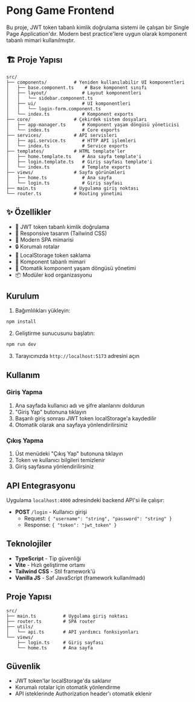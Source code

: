 # Pong Game Frontend

Bu proje, JWT token tabanlı kimlik doğrulama sistemi ile çalışan bir Single Page Application'dır. Modern best practice'lere uygun olarak komponent tabanlı mimari kullanılmıştır.

## 🏗️ Proje Yapısı

```
src/
├── components/          # Yeniden kullanılabilir UI komponentleri
│   ├── base.component.ts    # Base komponent sınıfı
│   ├── layout/             # Layout komponentleri
│   │   └── sidebar.component.ts
│   ├── ui/                 # UI komponentleri
│   │   └── login-form.component.ts
│   └── index.ts            # Komponent exports
├── core/                # Çekirdek sistem dosyaları
│   ├── app-manager.ts      # Komponent yaşam döngüsü yöneticisi
│   └── index.ts            # Core exports
├── services/            # API servisleri
│   ├── api.service.ts      # HTTP API işlemleri
│   └── index.ts            # Service exports
├── templates/           # HTML template'ler
│   ├── home.template.ts    # Ana sayfa template'i
│   ├── login.template.ts   # Giriş sayfası template'i
│   └── index.ts            # Template exports
├── views/               # Sayfa görünümleri
│   ├── home.ts             # Ana sayfa
│   └── login.ts            # Giriş sayfası
├── main.ts              # Uygulama giriş noktası
└── router.ts            # Routing yönetimi
```

## ✨ Özellikler

- 🔐 JWT token tabanlı kimlik doğrulama
- 📱 Responsive tasarım (Tailwind CSS)
- 🚀 Modern SPA mimarisi
- 🔒 Korumalı rotalar
- 💾 LocalStorage token saklama
- 🧩 Komponent tabanlı mimari
- 🔄 Otomatik komponent yaşam döngüsü yönetimi
- 📦 Modüler kod organizasyonu

## Kurulum

1. Bağımlılıkları yükleyin:
```bash
npm install
```

2. Geliştirme sunucusunu başlatın:
```bash
npm run dev
```

3. Tarayıcınızda `http://localhost:5173` adresini açın

## Kullanım

### Giriş Yapma
1. Ana sayfada kullanıcı adı ve şifre alanlarını doldurun
2. "Giriş Yap" butonuna tıklayın
3. Başarılı giriş sonrası JWT token localStorage'a kaydedilir
4. Otomatik olarak ana sayfaya yönlendirilirsiniz

### Çıkış Yapma
1. Üst menüdeki "Çıkış Yap" butonuna tıklayın
2. Token ve kullanıcı bilgileri temizlenir
3. Giriş sayfasına yönlendirilirsiniz

## API Entegrasyonu

Uygulama `localhost:4000` adresindeki backend API'si ile çalışır:

- **POST** `/login` - Kullanıcı girişi
  - Request: `{ "username": "string", "password": "string" }`
  - Response: `{ "token": "jwt_token" }`

## Teknolojiler

- **TypeScript** - Tip güvenliği
- **Vite** - Hızlı geliştirme ortamı
- **Tailwind CSS** - Stil framework'ü
- **Vanilla JS** - Saf JavaScript (framework kullanılmadı)

## Proje Yapısı

```
src/
├── main.ts          # Uygulama giriş noktası
├── router.ts        # SPA router
├── utils/
│   └── api.ts       # API yardımcı fonksiyonları
└── views/
    ├── login.ts     # Giriş sayfası
    └── home.ts      # Ana sayfa
```

## Güvenlik

- JWT token'lar localStorage'da saklanır
- Korumalı rotalar için otomatik yönlendirme
- API isteklerinde Authorization header'ı otomatik eklenir 
